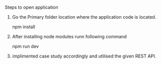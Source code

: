 Steps to open application

1. Go the Primary folder location where the application code is located.

    npm install

2. After installing node modules runn following command

    npm run dev 
  
3. implimented case study accordingly and utilised the given REST API.